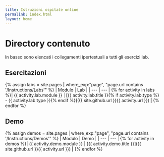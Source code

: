 ```yaml
---
title: Istruzioni ospitate online
permalink: index.html
layout: home
---
```


# Directory contenuto

In basso sono elencati i collegamenti ipertestuali a tutti gli esercizi lab.

## Esercitazioni

{% assign labs = site.pages | where_exp:"page", "page.url contains '/Instructions/Labs'" %}
| Modulo | Lab |
| --- | --- | 
{% for activity in labs %}| {{ activity.lab.module }} | [{{ activity.lab.title }}{% if activity.lab.type %} - {{ activity.lab.type }}{% endif %}]({{ site.github.url }}{{ activity.url }}) |
{% endfor %}

## Demo

{% assign demos = site.pages | where_exp:"page", "page.url contains '/Instructions/Demos'" %}
| Modulo | Demo |
| --- | --- | 
{% for activity in demos %}| {{ activity.demo.module }} | [{{ activity.demo.title }}]({{ site.github.url }}{{ activity.url }}) |
{% endfor %}
